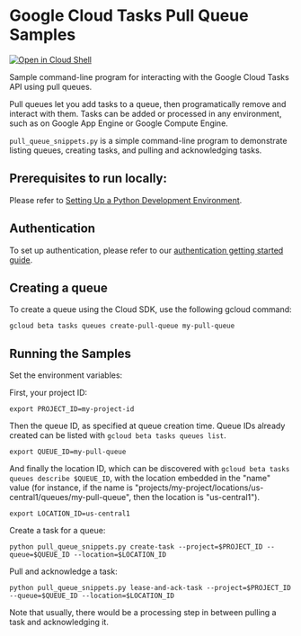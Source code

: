 # Google Cloud Tasks Pull Queue Samples

[![Open in Cloud Shell][shell_img]][shell_link]

[shell_img]: http://gstatic.com/cloudssh/images/open-btn.png
[shell_link]: https://console.cloud.google.com/cloudshell/open?git_repo=https://github.com/GoogleCloudPlatform/python-docs-samples&page=editor&open_in_editor=tasks/README.md

Sample command-line program for interacting with the Google Cloud Tasks API
using pull queues.

Pull queues let you add tasks to a queue, then programatically remove and
interact with them. Tasks can be added or processed in any environment,
such as on Google App Engine or Google Compute Engine.

`pull_queue_snippets.py` is a simple command-line program to demonstrate listing queues,
 creating tasks, and pulling and acknowledging tasks.

## Prerequisites to run locally:

Please refer to [Setting Up a Python Development Environment](https://cloud.google.com/python/setup).

## Authentication

To set up authentication, please refer to our
[authentication getting started guide](https://cloud.google.com/docs/authentication/getting-started).

## Creating a queue

To create a queue using the Cloud SDK, use the following gcloud command:

    gcloud beta tasks queues create-pull-queue my-pull-queue

## Running the Samples

Set the environment variables:

First, your project ID:

    export PROJECT_ID=my-project-id

Then the queue ID, as specified at queue creation time. Queue IDs already
created can be listed with `gcloud beta tasks queues list`.

    export QUEUE_ID=my-pull-queue

And finally the location ID, which can be discovered with
`gcloud beta tasks queues describe $QUEUE_ID`, with the location embedded in
the "name" value (for instance, if the name is
"projects/my-project/locations/us-central1/queues/my-pull-queue", then the
location is "us-central1").

    export LOCATION_ID=us-central1

Create a task for a queue:

    python pull_queue_snippets.py create-task --project=$PROJECT_ID --queue=$QUEUE_ID --location=$LOCATION_ID

Pull and acknowledge a task:

    python pull_queue_snippets.py lease-and-ack-task --project=$PROJECT_ID --queue=$QUEUE_ID --location=$LOCATION_ID

Note that usually, there would be a processing step in between pulling a task and acknowledging it.
